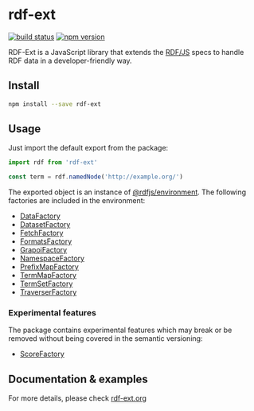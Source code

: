 # rdf-ext

[![build status](https://img.shields.io/github/actions/workflow/status/rdf-ext/rdf-ext/test.yaml?branch=master)](https://github.com/rdf-ext/rdf-ext/actions/workflows/test.yaml)
[![npm version](https://img.shields.io/npm/v/rdf-ext.svg)](https://www.npmjs.com/package/rdf-ext)

RDF-Ext is a JavaScript library that extends the [RDF/JS](#rdf-js) specs to handle RDF data in a developer-friendly way.

## Install

```bash
npm install --save rdf-ext
```

## Usage

Just import the default export from the package:

```javascript
import rdf from 'rdf-ext'

const term = rdf.namedNode('http://example.org/')
```

The exported object is an instance of [@rdfjs/environment](https://github.com/rdfjs-base/environment).
The following factories are included in the environment:

- [DataFactory](https://github.com/rdfjs-base/data-model)
- [DatasetFactory](https://github.com/rdfjs-base/dataset)
- [FetchFactory](https://github.com/rdfjs-base/fetch-lite)
- [FormatsFactory](https://github.com/rdfjs-base/formats-common)
- [GrapoiFactory](https://github.com/rdf-ext/grapoi)
- [NamespaceFactory](https://github.com/rdfjs-base/namespace)
- [PrefixMapFactory](https://github.com/rdfjs-base/prefix-map)
- [TermMapFactory](https://github.com/rdfjs-base/term-map/)
- [TermSetFactory](https://github.com/rdfjs-base/term-set)
- [TraverserFactory](https://github.com/rdfjs-base/traverser)

### Experimental features

The package contains experimental features which may break or be removed without being covered in the semantic versioning:

- [ScoreFactory](https://github.com/rdfjs-base/score/#factory)

## Documentation & examples

For more details, please check [rdf-ext.org](https://rdf-ext.org/)

